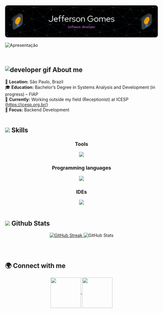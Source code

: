 
![Header](./images/banner.png)

![Apresentação](https://readme-typing-svg.demolab.com/?lines=Hello!;Welcome+to+my+Github+profile.;&center=true&vCenter=true&size=45&width=1000&color=#36BCF7FF&font=Honk&size)

<br>
<h2> <img src="https://github.com/HalemoGPA/HalemoGPA/blob/main/images/Developer.gif" alt="developer gif"  height="28px"> About me </h2> 

<!-- <img align="right" alt="coding" height="100" src="https://i.pinimg.com/originals/81/17/8b/81178b47a8598f0c81c4799f2cdd4057.gif"> -->

📍 **Location:** São Paulo, Brazil  
🎓 **Education:** Bachelor’s Degree in Systems Analysis and Development (in progress) – FIAP <br>
💼 **Currently:** Working outside my field (Receptionist) at ICESP (https://icesp.org.br/) <br>
🎯 **Focus:** Backend Development <br> <br> 



<h2> <img src = "https://media2.giphy.com/media/QssGEmpkyEOhBCb7e1/giphy.gif?cid=ecf05e47a0n3gi1bfqntqmob8g9aid1oyj2wr3ds3mg700bl&rid=giphy.gif" width = 28px> Skills </h2>

<h3 align="center"> Tools </h3> 

<div align="center">
  <img src="https://skillicons.dev/icons?i=git,figma,linux" width="300" />
</div>

<h3 align="center"> Programming languages </h3> 
<div align="center">
  <img src="https://skillicons.dev/icons?i=java,python" width="200" />
</div>

<!--[![My Skills](https://skillicons.dev/icons?i=js,html,css,wasm)](https://skillicons.dev)  -->

<h3 align="center"> IDEs </h3> 
<div align="center">
  <img src="https://skillicons.dev/icons?i=eclipse,pycharm,vscode" width="300" />
</div>
<br> 

<!--   --- -->

<!--<p align="center">
<img src="https://media.giphy.com/media/WUlplcMpOCEmTGBtBW/giphy.gif" width="100">

<!--<p align="center">
<img src="https://i.ibb.co/QPmHs8r/projects.gif"> 
<h2> <img src="https://media.giphy.com/media/WUlplcMpOCEmTGBtBW/giphy.gif" width="28"> Projetos Destacados </h2>

### 💰 **[Nome do Projeto Fintech](https://github.com/seu-usuario/nome-do-projeto)**
> *Plataforma para controle financeiro com análise de dados e automação de investimentos.*
- 🔹 Tecnologias: Java, Spring Boot, PostgreSQL, Docker
- 📈 Funcionalidades: Gestão de receitas e despesas, gráficos interativos, integração com APIs financeiras
- 🚀 [Acesse o repositório](https://github.com/seu-usuario/nome-do-projeto)

### 🤖 **[Nome do Projeto de Automação](https://github.com/seu-usuario/nome-do-projeto-automacao)**
> *Automação de processos no sistema Tasy usando Python e Selenium.*
- 🔹 Tecnologias: Python, Selenium, Pandas
- 🤖 Automatização de agendamentos médicos
- 🚀 [Acesse o repositório](https://github.com/seu-usuario/nome-do-projeto-automacao)

---
-->

<h2> <img src = "https://i.pinimg.com/originals/65/c4/f4/65c4f452571be1261e9c623f7da488ac.gif" width = 28px> Github Stats  </h2>

<div align="center">  
<!--  <img src="https://github-readme-streak-stats.herokuapp.com/?username=Jeffergs&theme=radical" width="400" /> -->
<!--   <img src=https://github-readme-streak-stats.herokuapp.com/?username=Jeffergs&theme=radical)" width="400" /> -->
</div>


<div align="center">
  <a href="https://git.io/streak-stats">
    <img src="https://streak-stats.demolab.com/?user=Jeffergs&theme=dark" width="48%" alt="GitHub Streak" />
  </a>
  <img src="https://github-readme-stats.vercel.app/api?username=Jeffergs&show_icons=true&theme=tokyonight&hide_border=true" width="47%" alt="GitHub Stats" />
</div>


 <!-- <!<p align="left">
  <a href="https://git.io/streak-stats">
    <img src="https://streak-stats.demolab.com/?center=True&user=Jeffergs&theme=dark" alt="GitHub Streak"
      width="48%" >
  </a>


 <img src="https://github-readme-stats.vercel.app/api?username=Jeffergs&show_icons=true&theme=tokyonight&hide_border=true" width="47%" /> 
 
 <!-- <img src="https://github-readme-stats.vercel.app/api/top-langs/?
    </p>    
    
    <p>
    username=Jeffergs&layout=compact&theme=tokyonight&hide_border=true" width="49%" /> 
</p> -->


<!--  <p align="center">
  <img src="https://raw.githubusercontent.com/lowlighter/metrics@latest/metrics.plugin.languages.radar.svg" width="80%" />
</p>

 ### 📊 Radar de Linguagens

<p align="center">
  <img src="https://raw.githubusercontent.com/Jeffergs/Jeffergs/main/metrics.plugin.languages.radar.svg" width="80%" />
</p>
-->
<br> <br>

## 🌍 Connect with me

<div align="center">

<a href="mailto:jeffersongs1195@gmail.com">
<img align="center"  height="100" width="100" src="https://github.com/user-attachments/assets/3fdfe405-61cf-47df-8445-40d2207778d3">
</a>

<a  href="https://www.linkedin.com/in/jefferson-g-silva?utm_source=share&utm_campaign=share_via&utm_content=profile&utm_medium=android_app" target=_blank>
<img align="center"  height="100" width="100" src="https://github.com/user-attachments/assets/1b7744ff-9c78-43d9-b5d3-006e61132670">
</a>

</div> 
